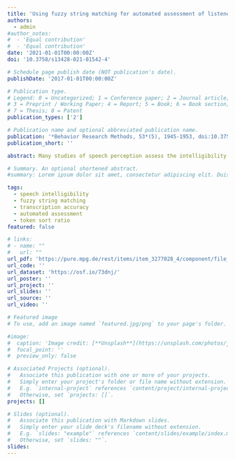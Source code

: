 ```yaml
---
title: 'Using fuzzy string matching for automated assessment of listener transcripts in speech intelligibility studies'
authors:
  - admin
#author_notes:
#  - 'Equal contribution'
#  - 'Equal contribution'
date: '2021-01-01T00:00:00Z'
doi: '10.3758/s13428-021-01542-4'

# Schedule page publish date (NOT publication's date).
publishDate: '2017-01-01T00:00:00Z'

# Publication type.
# Legend: 0 = Uncategorized; 1 = Conference paper; 2 = Journal article;
# 3 = Preprint / Working Paper; 4 = Report; 5 = Book; 6 = Book section;
# 7 = Thesis; 8 = Patent
publication_types: ['2']

# Publication name and optional abbreviated publication name.
publication: '*Behavior Research Methods, 53*(5), 1945-1953, doi:10.3758/s13428-021-01542-4'
publication_short: ''

abstract: Many studies of speech perception assess the intelligibility of spoken sentence stimuli by means of transcription tasks (‘type out what you hear’). The intelligibility of a given stimulus is then often expressed in terms of percentage of words correctly reported from the target sentence. Yet scoring the participants’ raw responses for words correctly identified from the target sentence is a time-consuming task, and hence resource-intensive. Moreover, there is no consensus among speech scientists about what specific protocol to use for the human scoring, limiting the reliability of human scores. The present paper evaluates various forms of fuzzy string matching between participants’ responses and target sentences, as automated metrics of listener transcript accuracy. We demonstrate that one particular metric, the token sort ratio, is a consistent, highly efficient, and accurate metric for automated assessment of listener transcripts, as evidenced by high correlations with human-generated scores (best correlation r = 0.940) and a strong relationship to acoustic markers of speech intelligibility. Thus, fuzzy string matching provides a practical tool for assessment of listener transcript accuracy in large-scale speech intelligibility studies. See https//tokensortratio.netlify.app for an online implementation.

# Summary. An optional shortened abstract.
#summary: Lorem ipsum dolor sit amet, consectetur adipiscing elit. Duis posuere tellus ac convallis placerat. Proin tincidunt magna sed ex sollicitudin condimentum.

tags: 
  - speech intelligibility
  - fuzzy string matching
  - transcription accuracy
  - automated assessment
  - token sort ratio
featured: false

# links:
# - name: ""
#   url: ""
url_pdf: 'https://pure.mpg.de/rest/items/item_3277028_4/component/file_3356415/content'
url_code: ''
url_dataset: 'https://osf.io/73dnj/'
url_poster: ''
url_project: ''
url_slides: ''
url_source: ''
url_video: ''

# Featured image
# To use, add an image named `featured.jpg/png` to your page's folder.

#image:
#  caption: 'Image credit: [**Unsplash**](https://unsplash.com/photos/jdD8gXaTZsc)'
#  focal_point: ''
#  preview_only: false

# Associated Projects (optional).
#   Associate this publication with one or more of your projects.
#   Simply enter your project's folder or file name without extension.
#   E.g. `internal-project` references `content/project/internal-project/index.md`.
#   Otherwise, set `projects: []`.
projects: []

# Slides (optional).
#   Associate this publication with Markdown slides.
#   Simply enter your slide deck's filename without extension.
#   E.g. `slides: "example"` references `content/slides/example/index.md`.
#   Otherwise, set `slides: ""`.
slides:
---
```


<!-- THIS MARKDOWN BIT IS CURRENTLY COMMENTED OUT









{{% callout note %}}
Click the _Cite_ button above to demo the feature to enable visitors to import publication metadata into their reference management software.
{{% /callout %}}

Supplementary notes can be added here, including [code and math](https://wowchemy.com/docs/content/writing-markdown-latex/).
-->